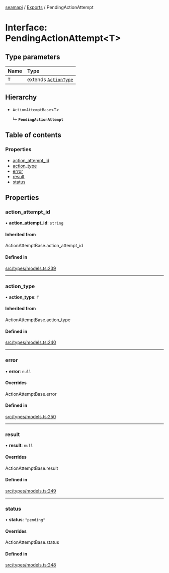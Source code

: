 [seamapi](../README.md) / [Exports](../modules.md) / PendingActionAttempt

# Interface: PendingActionAttempt<T\>

## Type parameters

| Name | Type |
| :------ | :------ |
| `T` | extends [`ActionType`](../modules.md#actiontype) |

## Hierarchy

- `ActionAttemptBase`<`T`\>

  ↳ **`PendingActionAttempt`**

## Table of contents

### Properties

- [action\_attempt\_id](PendingActionAttempt.md#action_attempt_id)
- [action\_type](PendingActionAttempt.md#action_type)
- [error](PendingActionAttempt.md#error)
- [result](PendingActionAttempt.md#result)
- [status](PendingActionAttempt.md#status)

## Properties

### action\_attempt\_id

• **action\_attempt\_id**: `string`

#### Inherited from

ActionAttemptBase.action\_attempt\_id

#### Defined in

[src/types/models.ts:239](https://github.com/seamapi/javascript/blob/main/src/types/models.ts#L239)

___

### action\_type

• **action\_type**: `T`

#### Inherited from

ActionAttemptBase.action\_type

#### Defined in

[src/types/models.ts:240](https://github.com/seamapi/javascript/blob/main/src/types/models.ts#L240)

___

### error

• **error**: ``null``

#### Overrides

ActionAttemptBase.error

#### Defined in

[src/types/models.ts:250](https://github.com/seamapi/javascript/blob/main/src/types/models.ts#L250)

___

### result

• **result**: ``null``

#### Overrides

ActionAttemptBase.result

#### Defined in

[src/types/models.ts:249](https://github.com/seamapi/javascript/blob/main/src/types/models.ts#L249)

___

### status

• **status**: ``"pending"``

#### Overrides

ActionAttemptBase.status

#### Defined in

[src/types/models.ts:248](https://github.com/seamapi/javascript/blob/main/src/types/models.ts#L248)
